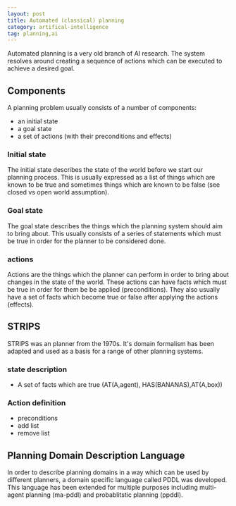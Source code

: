 ```yaml
---
layout: post
title: Automated (classical) planning
category: artifical-intelligence
tag: planning,ai
---
```

Automated planning is a very old branch of AI research. The system resolves
around creating a sequence of actions which can be executed to achieve a desired
goal.

## Components
A planning problem usually consists of a number of components:

* an initial state
* a goal state
* a set of actions (with their preconditions and effects)

### Initial state
The initial state describes the state of the world before we start our planning
process. This is usually expressed as a list of things which are known to be
true and sometimes things which are known to be false (see closed vs open world
  assumption).

### Goal state
The goal state describes the things which the planning system should aim to
bring about. This usually consists of a series of statements which must be true
in order for the planner to be considered done.

### actions
Actions are the things which the planner can perform in order to bring about
changes in the state of the world. These actions can have facts which must
be true in order for them be be applied (preconditions). They also usually
have a set of facts which become true or false after applying the actions
(effects).

## STRIPS
STRIPS was an planner from the 1970s. It's domain formalism has been adapted and
used as a basis for a range of other planning systems.

### state description
* A set of facts which are true (AT(A,agent), HAS(BANANAS),AT(A,box))

### Action definition
* preconditions
* add list
* remove list

## Planning Domain Description Language
In order to describe planning domains in a way which can be used by different
planners, a domain specific language called PDDL was developed. This language
has been extended for multiple purposes including multi-agent planning (ma-pddl)
and probablitstic planning (ppddl).
